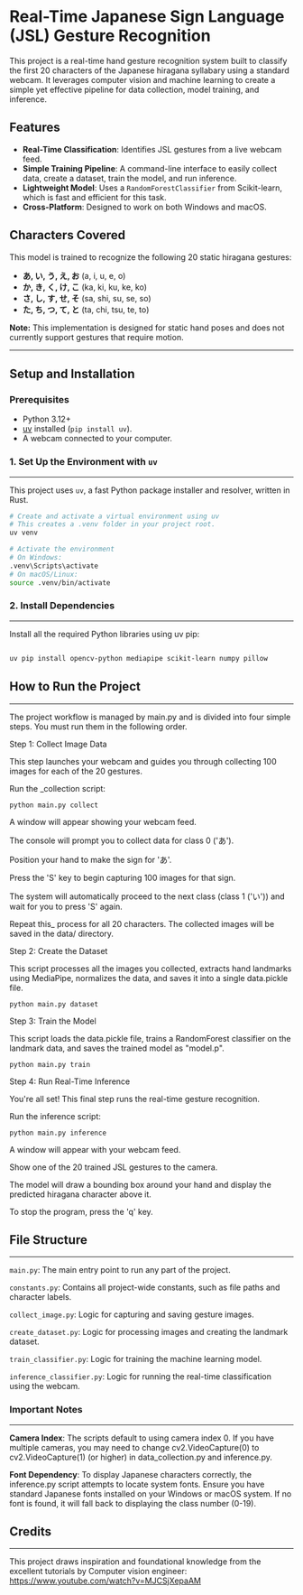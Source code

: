 # Real-Time Japanese Sign Language (JSL) Gesture Recognition

This project is a real-time hand gesture recognition system built to classify the first 20 characters of the Japanese hiragana syllabary using a standard webcam. It leverages computer vision and machine learning to create a simple yet effective pipeline for data collection, model training, and inference.



## Features

* **Real-Time Classification**: Identifies JSL gestures from a live webcam feed.
* **Simple Training Pipeline**: A command-line interface to easily collect data, create a dataset, train the model, and run inference.
* **Lightweight Model**: Uses a `RandomForestClassifier` from Scikit-learn, which is fast and efficient for this task.
* **Cross-Platform**: Designed to work on both Windows and macOS.

## Characters Covered

This model is trained to recognize the following 20 static hiragana gestures:

* **あ, い, う, え, お** (a, i, u, e, o)
* **か, き, く, け, こ** (ka, ki, ku, ke, ko)
* **さ, し, す, せ, そ** (sa, shi, su, se, so)
* **た, ち, つ, て, と** (ta, chi, tsu, te, to)

**Note:** This implementation is designed for static hand poses and does not currently support gestures that require motion.

---

## Setup and Installation

### Prerequisites

* Python 3.12+
* [uv](https://github.com/astral-sh/uv) installed (`pip install uv`).
* A webcam connected to your computer.

### 1. Set Up the Environment with `uv`
_________

This project uses `uv`, a fast Python package installer and resolver, written in Rust.

```bash
# Create and activate a virtual environment using uv
# This creates a .venv folder in your project root.
uv venv

# Activate the environment
# On Windows:
.venv\Scripts\activate
# On macOS/Linux:
source .venv/bin/activate
```

### 2. Install Dependencies
______

Install all the required Python libraries using uv pip:
```Bash

uv pip install opencv-python mediapipe scikit-learn numpy pillow
```

## How to Run the Project
_______________

The project workflow is managed by main.py and is divided into four simple steps. You must run them in the following order.

Step 1: Collect Image Data

This step launches your webcam and guides you through collecting 100 images for each of the 20 gestures.

Run the _collection script:

`python main.py collect`

A window will appear showing your webcam feed.

The console will prompt you to collect data for class 0 ('あ').

Position your hand to make the sign for 'あ'.

Press the 'S' key to begin capturing 100 images for that sign.

The system will automatically proceed to the next class (class 1 ('い')) and wait for you to press 'S' again.

Repeat this_ process for all 20 characters. The collected images will be saved in the data/ directory.

Step 2: Create the Dataset

This script processes all the images you collected, extracts hand landmarks using MediaPipe, normalizes the data, and saves it into a single data.pickle file.

`python main.py dataset`

Step 3: Train the Model

This script loads the data.pickle file, trains a RandomForest classifier on the landmark data, and saves the trained model as "model.p".

`python main.py train`

Step 4: Run Real-Time Inference

You're all set! This final step runs the real-time gesture recognition.

Run the inference script:

`python main.py inference`

A window will appear with your webcam feed.

Show one of the 20 trained JSL gestures to the camera.

The model will draw a bounding box around your hand and display the predicted hiragana character above it.

To stop the program, press the 'q' key.

## File Structure
____________

`main.py`: The main entry point to run any part of the project.

`constants.py`: Contains all project-wide constants, such as file paths and character labels.

`collect_image.py`: Logic for capturing and saving gesture images.

`create_dataset.py`: Logic for processing images and creating the landmark dataset.

`train_classifier.py`: Logic for training the machine learning model.

`inference_classifier.py`: Logic for running the real-time classification using the webcam.

### Important Notes
_____________

**Camera Index**: The scripts default to using camera index 0. If you have multiple cameras, you may need to change cv2.VideoCapture(0) to cv2.VideoCapture(1) (or higher) in data_collection.py and inference.py.

**Font Dependency**: To display Japanese characters correctly, the inference.py script attempts to locate system fonts. Ensure you have standard Japanese fonts installed on your Windows or macOS system. If no font is found, it will fall back to displaying the class number (0-19).


## Credits
_______

This project draws inspiration and foundational knowledge from the excellent tutorials by Computer vision engineer: https://www.youtube.com/watch?v=MJCSjXepaAM